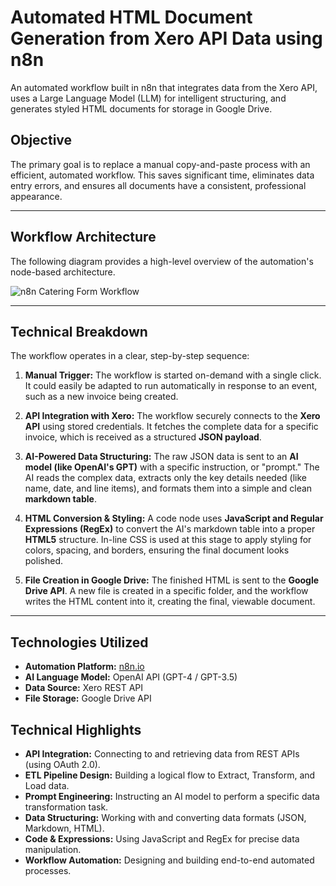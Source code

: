 # Automated HTML Document Generation from Xero API Data using n8n

An automated workflow built in n8n that integrates data from the Xero API, uses a Large Language Model (LLM) for intelligent structuring, and generates styled HTML documents for storage in Google Drive.

## Objective

The primary goal is to replace a manual copy-and-paste process with an efficient, automated workflow. This saves significant time, eliminates data entry errors, and ensures all documents have a consistent, professional appearance.

---

## Workflow Architecture

The following diagram provides a high-level overview of the automation's node-based architecture.

![n8n Catering Form Workflow](workflow-screenshot.png)

---

## Technical Breakdown

The workflow operates in a clear, step-by-step sequence:

1.  **Manual Trigger:** The workflow is started on-demand with a single click. It could easily be adapted to run automatically in response to an event, such as a new invoice being created.

2.  **API Integration with Xero:** The workflow securely connects to the **Xero API** using stored credentials. It fetches the complete data for a specific invoice, which is received as a structured **JSON payload**.

3.  **AI-Powered Data Structuring:** The raw JSON data is sent to an **AI model (like OpenAI's GPT)** with a specific instruction, or "prompt." The AI reads the complex data, extracts only the key details needed (like name, date, and line items), and formats them into a simple and clean **markdown table**.

4.  **HTML Conversion & Styling:** A code node uses **JavaScript and Regular Expressions (RegEx)** to convert the AI's markdown table into a proper **HTML5** structure. In-line CSS is used at this stage to apply styling for colors, spacing, and borders, ensuring the final document looks polished.

5.  **File Creation in Google Drive:** The finished HTML is sent to the **Google Drive API**. A new file is created in a specific folder, and the workflow writes the HTML content into it, creating the final, viewable document.

---

## Technologies Utilized

*   **Automation Platform:** [n8n.io](https://n8n.io/)
*   **AI Language Model:** OpenAI API (GPT-4 / GPT-3.5)
*   **Data Source:** Xero REST API
*   **File Storage:** Google Drive API

## Technical Highlights

*   **API Integration:** Connecting to and retrieving data from REST APIs (using OAuth 2.0).
*   **ETL Pipeline Design:** Building a logical flow to Extract, Transform, and Load data.
*   **Prompt Engineering:** Instructing an AI model to perform a specific data transformation task.
*   **Data Structuring:** Working with and converting data formats (JSON, Markdown, HTML).
*   **Code & Expressions:** Using JavaScript and RegEx for precise data manipulation.
*   **Workflow Automation:** Designing and building end-to-end automated processes.
